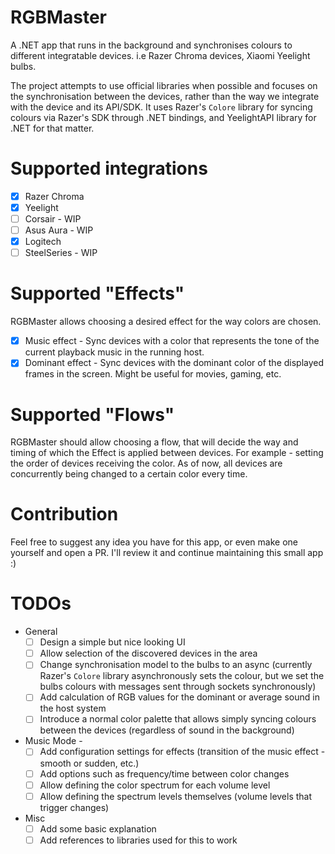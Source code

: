 # RGBMaster
A .NET app that runs in the background and synchronises colours to different integratable devices. i.e Razer Chroma devices, Xiaomi Yeelight bulbs.

The project attempts to use official libraries when possible and focuses on the synchronisation between the devices, rather than the way we integrate with the device and its API/SDK. It uses Razer's `Colore` library for syncing colours via Razer's SDK through .NET bindings, and YeelightAPI library for .NET for that matter.

# Supported integrations
- [x] Razer Chroma
- [x] Yeelight
- [ ] Corsair - WIP
- [ ] Asus Aura - WIP
- [x] Logitech
- [ ] SteelSeries - WIP

# Supported "Effects"
RGBMaster allows choosing a desired effect for the way colors are chosen.
- [x] Music effect - Sync devices with a color that represents the tone of the current playback music in the running host.
- [x] Dominant effect - Sync devices with the dominant color of the displayed frames in the screen. Might be useful for movies, gaming, etc.

# Supported "Flows"
RGBMaster should allow choosing a flow, that will decide the way and timing of which the Effect is applied between devices.
For example - setting the order of devices receiving the color.
As of now, all devices are concurrently being changed to a certain color every time.

# Contribution
Feel free to suggest any idea you have for this app, or even make one yourself and open a PR. I'll review it and continue maintaining this small app :)

# TODOs
- General
  - [ ] Design a simple but nice looking UI
  - [ ] Allow selection of the discovered devices in the area
  - [ ] Change synchronisation model to the bulbs to an async (currently Razer's `Colore` library asynchronously sets the colour, but we set the bulbs colours with messages sent through sockets synchronously)
  - [ ] Add calculation of RGB values for the dominant or average sound in the host system
  - [ ] Introduce a normal color palette that allows simply syncing colours between the devices (regardless of sound in the background)
- Music Mode -
  - [ ] Add configuration settings for effects (transition of the music effect - smooth or sudden, etc.)
  - [ ] Add options such as frequency/time between color changes
  - [ ] Allow defining the color spectrum for each volume level
  - [ ] Allow defining the spectrum levels themselves (volume levels that trigger changes)
- Misc
  - [ ] Add some basic explanation
  - [ ] Add references to libraries used for this to work
